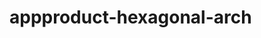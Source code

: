   # appproduct-hexagonal-arch                
            
         
             
        
       
        
          
 
 
